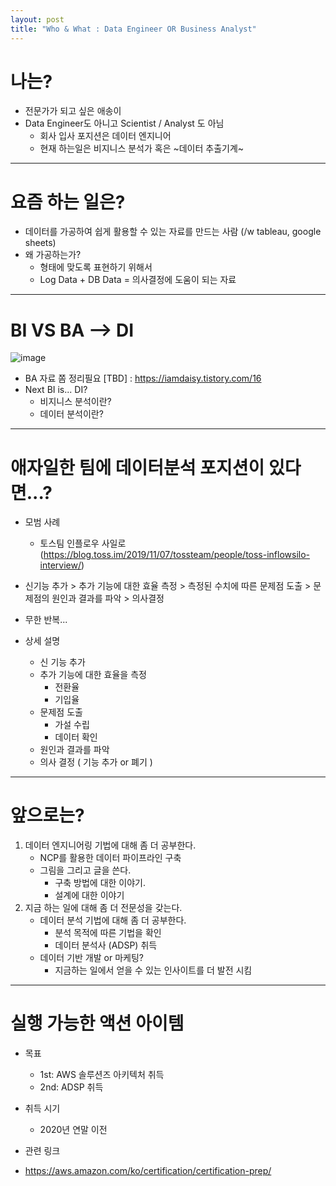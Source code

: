 ```yaml
---
layout: post
title: "Who & What : Data Engineer OR Business Analyst"
---
```


# 나는?
- 전문가가 되고 싶은 애송이
- Data Engineer도 아니고  Scientist / Analyst 도 아님
	- 회사 입사 포지션은 데이터 엔지니어
	- 현재 하는일은 비지니스 분석가 혹은 ~데이터 추출기계~

----

# 요즘 하는 일은?
- 데이터를 가공하여 쉽게 활용할 수 있는 자료를 만드는 사람 (/w tableau, google sheets)
- 왜 가공하는가?
	- 형태에 맞도록 표현하기 위해서
	- Log Data + DB Data  = 의사결정에 도움이 되는 자료

---

# BI VS BA --> DI
![image](https://t1.daumcdn.net/cfile/tistory/241C133C566D948E06)
- BA 자료 쫌 정리필요 [TBD] : https://iamdaisy.tistory.com/16
- Next BI is... DI?
	- 비지니스 분석이란?
	- 데이터 분석이란?

----

# 애자일한 팀에 데이터분석 포지션이 있다면...?

- 모범 사례
	- 토스팀 인플로우 사일로 (https://blog.toss.im/2019/11/07/tossteam/people/toss-inflowsilo-interview/)

- 신기능 추가 > 추가 기능에 대한 효율 측정 > 측정된 수치에 따른 문제점 도출 > 문제점의 원인과 결과를 파악 > 의사결정
- 무한 반복...
- 상세 설명
	- 신 기능 추가
	- 추가 기능에 대한 효율을 측정
		- 전환율
		- 기입율
	- 문제점 도출
		- 가설 수립
		- 데이터 확인
	- 원인과 결과를 파악
	- 의사 결정 ( 기능 추가 or 폐기 )

----

# 앞으로는?
1. 데이터 엔지니어링 기법에 대해 좀 더 공부한다.
	- NCP를 활용한 데이터 파이프라인 구축
	- 그림을 그리고 글을 쓴다.
		- 구축 방법에 대한 이야기.
		- 설계에 대한 이야기
2. 지금 하는 일에 대해 좀 더 전문성을 갖는다.
	- 데이터 분석 기법에 대해 좀 더 공부한다.
		- 분석 목적에 따른 기법을 확인
		- 데이터 분석사 (ADSP) 취득
	- 데이터 기반 개발 or 마케팅?
		- 지금하는 일에서 얻을 수 있는 인사이트를 더 발전 시킴

----

# 실행 가능한 액션 아이템
- 목표
	- 1st: AWS 솔루션즈 아키텍처 취득
	- 2nd: ADSP 취득
- 취득 시기
	- 2020년 연말 이전

- 관련 링크
 - https://aws.amazon.com/ko/certification/certification-prep/
